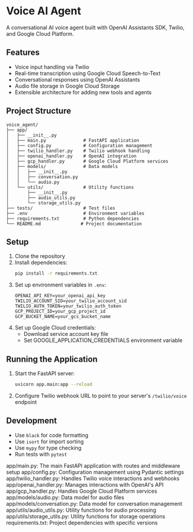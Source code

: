 # Voice AI Agent

A conversational AI voice agent built with OpenAI Assistants SDK, Twilio, and Google Cloud Platform.

## Features

- Voice input handling via Twilio
- Real-time transcription using Google Cloud Speech-to-Text
- Conversational responses using OpenAI Assistants
- Audio file storage in Google Cloud Storage
- Extensible architecture for adding new tools and agents

## Project Structure

```
voice_agent/
├── app/
│   ├── __init__.py
│   ├── main.py              # FastAPI application
│   ├── config.py            # Configuration management
│   ├── twilio_handler.py    # Twilio webhook handling
│   ├── openai_handler.py    # OpenAI integration
│   ├── gcp_handler.py       # Google Cloud Platform services
│   ├── models/              # Data models
│   │   ├── __init__.py
│   │   ├── conversation.py
│   │   └── audio.py
│   └── utils/               # Utility functions
│       ├── __init__.py
│       ├── audio_utils.py
│       └── storage_utils.py
├── tests/                   # Test files
├── .env                     # Environment variables
├── requirements.txt         # Python dependencies
└── README.md               # Project documentation
```

## Setup

1. Clone the repository
2. Install dependencies:
   ```bash
   pip install -r requirements.txt
   ```
3. Set up environment variables in `.env`:
   ```
   OPENAI_API_KEY=your_openai_api_key
   TWILIO_ACCOUNT_SID=your_twilio_account_sid
   TWILIO_AUTH_TOKEN=your_twilio_auth_token
   GCP_PROJECT_ID=your_gcp_project_id
   GCP_BUCKET_NAME=your_gcs_bucket_name
   ```
4. Set up Google Cloud credentials:
   - Download service account key file
   - Set GOOGLE_APPLICATION_CREDENTIALS environment variable

## Running the Application

1. Start the FastAPI server:
   ```bash
   uvicorn app.main:app --reload
   ```
2. Configure Twilio webhook URL to point to your server's `/twilio/voice` endpoint

## Development

- Use `black` for code formatting
- Use `isort` for import sorting
- Use `mypy` for type checking
- Run tests with `pytest`

app/main.py: The main FastAPI application with routes and middleware setup
app/config.py: Configuration management using Pydantic settings
app/twilio_handler.py: Handles Twilio voice interactions and webhooks
app/openai_handler.py: Manages interactions with OpenAI's API
app/gcp_handler.py: Handles Google Cloud Platform services
app/models/audio.py: Data model for audio files
app/models/conversation.py: Data model for conversation management
app/utils/audio_utils.py: Utility functions for audio processing
app/utils/storage_utils.py: Utility functions for storage operations
requirements.txt: Project dependencies with specific versions
